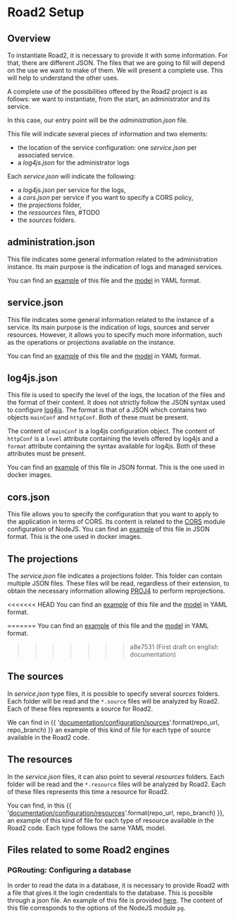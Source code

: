 # Road2 Setup

## Overview

To instantiate Road2, it is necessary to provide it with some information. For that, there are different JSON. The files that we are going to fill will depend on the use we want to make of them. We will present a complete use. This will help to understand the other uses.

A complete use of the possibilities offered by the Road2 project is as follows: we want to instantiate, from the start, an administrator and its service.

In this case, our entry point will be the *administration.json* file.

This file will indicate several pieces of information and two elements:
- the location of the service configuration: one *service.json* per associated service.
- a *log4js.json* for the administrator logs

Each *service.json* will indicate the following:
- a *log4js.json* per service for the logs,
- a *cors.json* per service if you want to specify a CORS policy,
- the *projections* folder,
- the *ressources* files, #TODO
- the *sources* folders.

## administration.json

This file indicates some general information related to the administration instance. Its main purpose is the indication of logs and managed services.

You can find an [example](../../docker/config/road2.json) of this file and the [model](./administration/admin_model.yaml) in YAML format.

## service.json

This file indicates some general information related to the instance of a service. Its main purpose is the indication of logs, sources and server resources. However, it allows you to specify much more information, such as the operations or projections available on the instance.

You can find an [example](../../docker/config/service.json) of this file and the [model](./services/service_model.yaml) in YAML format.

## log4js.json

This file is used to specify the level of the logs, the location of the files and the format of their content. It does not strictly follow the JSON syntax used to configure [log4js](https://log4js-node.github.io/log4js-node/).
The format is that of a JSON which contains two objects `mainConf` and `httpConf`. Both of these must be present.

The content of `mainConf` is a log4js configuration object. The content of `httpConf` is a `level` attribute containing the levels offered by log4js and a `format` attribute containing the syntax available for log4js. Both of these attributes must be present.

You can find an [example](../../docker/config/log4js-service.json) of this file in JSON format. This is the one used in docker images.

## cors.json

This file allows you to specify the configuration that you want to apply to the application in terms of CORS. Its content is related to the [CORS](https://www.npmjs.com/package/cors#configuration-options) module configuration of NodeJS.
You can find an [example](../../docker/config/cors.json) of this file in JSON format. This is the one used in docker images.

## The projections

The *service.json* file indicates a projections folder. This folder can contain multiple JSON files. These files will be read, regardless of their extension, to obtain the necessary information allowing [PROJ4](http://proj4js.org/) to perform reprojections.

<<<<<<< HEAD
You can find an [example](../../docker/config/projections/world.json) of this file and the [model](./projections/projection_model.yaml) in YAML format.


=======
You can find an [example](../../docker/config/projections/projection.json) of this file and the [model](./projections/projection_model.yaml) in YAML format.
>>>>>>> a8e7531 (First draft on english documentation)

## The sources

In *service.json* type files, it is possible to specify several *sources* folders. Each folder will be read and the `*.source` files will be analyzed by Road2. Each of these files represents a source for Road2.

We can find in {{ '[documentation/configuration/sources]({}/tree/{}/documentation/configuration/sources)'.format(repo_url, repo_branch) }} an example of this kind of file for each type of source available in the Road2 code.

## The resources

In the *service.json* files, it can also point to several *resources* folders. Each folder will be read and the `*.resource` files will be analyzed by Road2. Each of these files represents this time a resource for Road2.

You can find, in this {{ '[documentation/configuration/resources]({}/tree/{}/documentation/configuration/resources)'.format(repo_url, repo_branch) }}, an example of this kind of file for each type of resource available in the Road2 code. Each type follows the same YAML model.

## Files related to some Road2 engines

### PGRouting: Configuring a database

In order to read the data in a database, it is necessary to provide Road2 with a file that gives it the login credentials to the database. This is possible through a json file. An example of this file is provided [here](./pgrouting/configuration_bdd.json). The content of this file corresponds to the options of the NodeJS module `pg`.